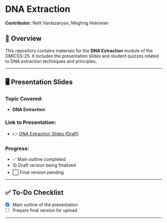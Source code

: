 #  DNA Extraction

**Contributor:** Nelli Vardazaryan, Meghrig Hekimian

## 📑 Overview

This repository contains materials for the **DNA Extraction** module of the OMICSS-25.
It includes the presentation slides and student quizzes related to DNA extraction techniques and principles.

---

## 🖥️ Presentation Slides

### Topic Covered:

* **DNA Extraction**

### Link to Presentation:

* 👉 [DNA Extraction Slides (Draft)](https://docs.google.com/presentation/d/1_tiaPIMi8kPa0JILCkhvKJ0ZpneEsTHL3ay6cwwdHwE/edit?slide=id.p#slide=id.p) <!-- Replace with your actual link -->

### Progress:

* ✅ Main outline completed
* 🟡 Draft version being finalized
* ⬜ Final version pending

---


## ✅ To-Do Checklist

* [x] Main outline of the presentation
* [ ] Prepare final version for upload

---

